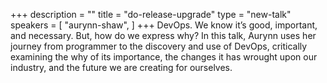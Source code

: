 +++
description = ""
title = "do-release-upgrade"
type = "new-talk"
speakers = [
        "aurynn-shaw",
]
+++
DevOps. We know it’s good, important, and necessary. But, how do we express why? In this talk, Aurynn uses her journey from programmer to the discovery and use of DevOps, critically examining the why of its importance, the changes it has wrought upon our industry, and the future we are creating for ourselves.